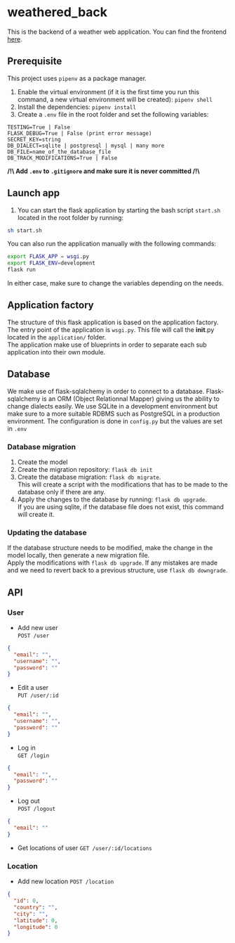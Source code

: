 # weathered_back

This is the backend of a weather web application. You can find the frontend [here](https://github.com/romain-ngo/weathered_front).

## Prerequisite 
This project uses `pipenv` as a package manager.

1. Enable the virtual environment (if it is the first time you run this command, a new virtual environment will be created): `pipenv shell`
2. Install the dependencies: `pipenv install`
3. Create a `.env` file in the root folder and set the following variables: 

```.env
TESTING=True | False 
FLASK_DEBUG=True | False (print error message)
SECRET_KEY=string
DB_DIALECT=sqlite | postgresql | mysql | many more
DB_FILE=name_of_the_database_file
DB_TRACK_MODIFICATIONS=True | False
```
**/!\\ Add `.env` to `.gitignore` and make sure it is never committed /!\\**

## Launch app
1. You can start the flask application by starting the bash script `start.sh` located in the root folder by running:

```bash
sh start.sh
```

You can also run the application manually with the following commands:

```bash
export FLASK_APP = wsgi.py
export FLASK_ENV=development
flask run
```

In either case, make sure to change the variables depending on the needs.

## Application factory

The structure of this flask application is based on the application factory.  
The entry point of the application is `wsgi.py`. This file will call the __init__.py located in the `application/` folder.  
The application make use of blueprints in order to separate each sub application into their own module.

## Database
We make use of flask-sqlalchemy in order to connect to a database. Flask-sqlalchemy is an ORM (Object Relationnal Mapper) giving us the ability to change dialects easily.
We use SQLite in a development environment but make sure to a more suitable RDBMS such as PostgreSQL in a production environment.
The configuration is done in `config.py` but the values are set in `.env`

### Database migration
1. Create the model
2. Create the migration repository: `flask db init`
3. Create the database migration: `flask db migrate`.  
This will create a script with the modifications that has to be made to the database only if there are any.
4. Apply the changes to the database by running: `flask db upgrade`.  
If you are using sqlite, if the database file does not exist, this command will create it.

### Updating the database
If the database structure needs to be modified, make the change in the model locally, then generate a new migration file.  
Apply the modifications with `flask db upgrade`. If any mistakes are made and we need to revert back to a previous structure, use `flask db downgrade`.

## API 

### User

* Add new user  
`POST /user`
```json
{
  "email": "",
  "username": "",
  "password": ""
}
```

* Edit a user  
`PUT /user/:id`
```json
{
  "email": "",
  "username": "",
  "password": ""
}
```

* Log in  
`GET /login`
```json
{
  "email": "",
  "password": ""
}
```

* Log out  
`POST /logout`
```json
{
  "email": ""
}
```

* Get locations of user 
`GET /user/:id/locations`

### Location

* Add new location
`POST /location`
```json
{
  "id": 0,
  "country": "",
  "city": "",
  "latitude": 0,
  "longitude": 0
}
```